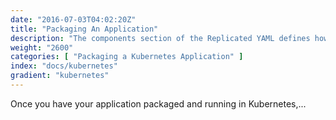```yaml
---
date: "2016-07-03T04:02:20Z"
title: "Packaging An Application"
description: "The components section of the Replicated YAML defines how the containers will be created and started."
weight: "2600"
categories: [ "Packaging a Kubernetes Application" ]
index: "docs/kubernetes"
gradient: "kubernetes"
---
```


Once you have your application packaged and running in Kubernetes,...